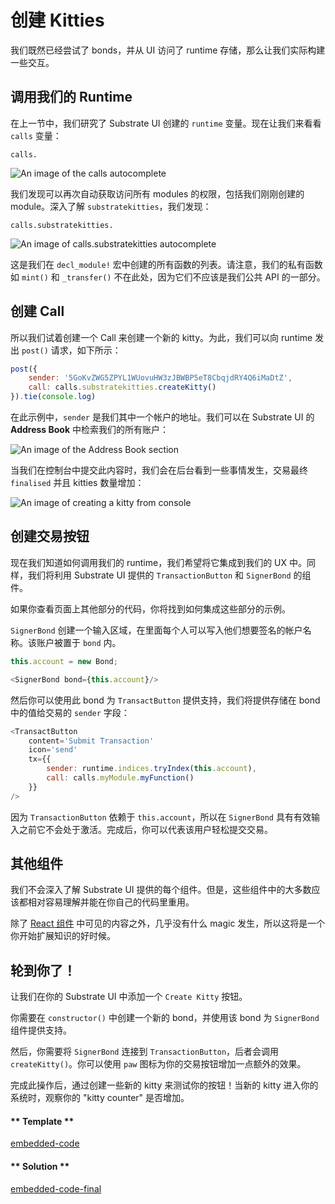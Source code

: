 # 创建 Kitties

我们既然已经尝试了 bonds，并从 UI 访问了 runtime 存储，那么让我们实际构建一些交互。

## 调用我们的 Runtime

在上一节中，我们研究了 Substrate UI 创建的 `runtime` 变量。现在让我们来看看 `calls` 变量：

```
calls.
```

![An image of the `calls` autocomplete](../../4/assets/calls-autocomplete.png)

我们发现可以再次自动获取访问所有 modules 的权限，包括我们刚刚创建的 module。深入了解 `substratekitties`，我们发现：

```
calls.substratekitties.
```

![An image of `calls.substratekitties` autocomplete](../../4/assets/calls-substratekitties-autocomplete.png)

这是我们在 `decl_module!` 宏中创建的所有函数的列表。请注意，我们的私有函数如 `mint()` 和 `_transfer()` 不在此处，因为它们不应该是我们公共 API 的一部分。

## 创建 Call

所以我们试着创建一个 Call 来创建一个新的 kitty。为此，我们可以向 runtime 发出 `post()` 请求，如下所示：

```javascript
post({
    sender: '5GoKvZWG5ZPYL1WUovuHW3zJBWBP5eT8CbqjdRY4Q6iMaDtZ',
    call: calls.substratekitties.createKitty()
}).tie(console.log)
```

在此示例中，`sender` 是我们其中一个帐户的地址。我们可以在 Substrate UI 的 **Address Book** 中检索我们的所有账户：

![An image of the Address Book section](../../4/assets/address-book.png)

当我们在控制台中提交此内容时，我们会在后台看到一些事情发生，交易最终 `finalised` 并且 kitties 数量增加：

![An image of creating a kitty from console](../../4/assets/transaction-from-console.png)

## 创建交易按钮

现在我们知道如何调用我们的 runtime，我们希望将它集成到我们的 UX 中。同样，我们将利用 Substrate UI 提供的 `TransactionButton` 和 `SignerBond` 的组件。

如果你查看页面上其他部分的代码，你将找到如何集成这些部分的示例。

`SignerBond` 创建一个输入区域，在里面每个人可以写入他们想要签名的帐户名称。该账户被置于 `bond` 内。

```javascript
this.account = new Bond;

<SignerBond bond={this.account}/>
```

然后你可以使用此 bond 为 `TransactButton` 提供支持，我们将提供存储在 bond 中的值给交易的 `sender` 字段：

```javascript
<TransactButton
    content='Submit Transaction'
    icon='send'
    tx={{
        sender: runtime.indices.tryIndex(this.account),
        call: calls.myModule.myFunction()
    }}
/>
```

因为 `TransactionButton` 依赖于 `this.account`，所以在 `SignerBond` 具有有效输入之前它不会处于激活。完成后，你可以代表该用户轻松提交交易。

## 其他组件

我们不会深入了解 Substrate UI 提供的每个组件。但是，这些组件中的大多数应该都相对容易理解并能在你自己的代码里重用。

除了 [React 组件](https://reactjs.org/docs/react-component.html) 中可见的内容之外，几乎没有什么 magic 发生，所以这将是一个你开始扩展知识的好时候。

## 轮到你了！

让我们在你的 Substrate UI 中添加一个 `Create Kitty` 按钮。

你需要在 `constructor()` 中创建一个新的 bond，并使用该 bond 为 `SignerBond` 组件提供支持。

然后，你需要将 `SignerBond` 连接到 `TransactionButton`，后者会调用 `createKitty()`。你可以使用 `paw` 图标为你的交易按钮增加一点额外的效果。

完成此操作后，通过创建一些新的 kitty 来测试你的按钮！当新的 kitty 进入你的系统时，观察你的 "kitty counter" 是否增加。

<!-- tabs:start -->

#### ** Template **

[embedded-code](../../4/assets/4.3-template.js ':include :type=code embed-template')

#### ** Solution **

[embedded-code-final](../../4/assets/4.3-finished-code.js ':include :type=code embed-final')

<!-- tabs:end -->
